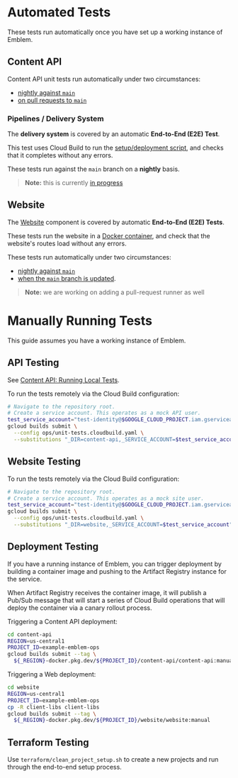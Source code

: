 # Automated Tests

These tests run automatically once you have set up a working instance of Emblem.

## Content API

Content API unit tests run automatically under two circumstances:
* [nightly against `main`](/terraform/ops/triggers/cloud_build_triggers.tf#:~:text=api_unit_tests_build_trigger)
* [on pull requests to `main`](/terraform/ops/triggers/cloud_build_triggers.tf#:~:text=api_push_to_main_build_trigger)

### Pipelines / Delivery System
  
The **delivery system** is covered by an automatic **End-to-End (E2E) Test**.

This test uses Cloud Build to run the [setup/deployment script](/setup.sh), and checks that it completes without any errors.
  
These tests run against the `main` branch on a **nightly** basis.

> **Note:** this is currently [in progress](https://github.com/GoogleCloudPlatform/emblem/issues/347)

## Website

The [Website](/docs/website.md) component is covered by automatic **End-to-End (E2E) Tests**.
  
These tests run the website in a [Docker container](/ops/e2e-runner), and check that the website's routes load without any errors.

These tests run automatically under two circumstances:
* [nightly against `main`](/terraform/ops/triggers/cloud_build_triggers.tf#:~:text=e2e_runner_nightly_build_trigger)
* [when the `main` branch is updated](/terraform/ops/triggers/cloud_build_triggers.tf#:~:text=e2e_runner_push_to_main_build_trigger).

> **Note:** we are working on adding a pull-request runner as well

# Manually Running Tests

This guide assumes you have a working instance of Emblem.

## API Testing

See [Content API: Running Local Tests](content-api.md#running-local-tests).

To run the tests remotely via the Cloud Build configuration:

```sh
# Navigate to the repository root.
# Create a service account. This operates as a mock API user.
test_service_account="test-identity@$GOOGLE_CLOUD_PROJECT.iam.gserviceaccount.com"
gcloud builds submit \
  --config ops/unit-tests.cloudbuild.yaml \
  --substitutions "_DIR=content-api,_SERVICE_ACCOUNT=$test_service_account"
```

## Website Testing

To run the tests remotely via the Cloud Build configuration:

```sh
# Navigate to the repository root.
# Create a service account. This operates as a mock site user.
test_service_account="test-identity@$GOOGLE_CLOUD_PROJECT.iam.gserviceaccount.com"
gcloud builds submit \
  --config ops/unit-tests.cloudbuild.yaml \
  --substitutions "_DIR=website,_SERVICE_ACCOUNT=$test_service_account"
```

## Deployment Testing

If you have a running instance of Emblem, you can trigger deployment by building
a container image and pushing to the Artifact Registry instance for the service.

When Artifact Registry receives the container image, it will publish a Pub/Sub
message that will start a series of Cloud Build operations that will deploy the
container via a canary rollout process.

Triggering a Content API deployment:

```sh
cd content-api
REGION=us-central1
PROJECT_ID=example-emblem-ops
gcloud builds submit --tag \
  ${_REGION}-docker.pkg.dev/${PROJECT_ID}/content-api/content-api:manual
```

Triggering a Web deployment:

```sh
cd website
REGION=us-central1
PROJECT_ID=example-emblem-ops
cp -R client-libs client-libs
gcloud builds submit --tag \
  ${_REGION}-docker.pkg.dev/${PROJECT_ID}/website/website:manual
```

## Terraform Testing

Use `terraform/clean_project_setup.sh` to create a new projects and run through
the end-to-end setup process.
